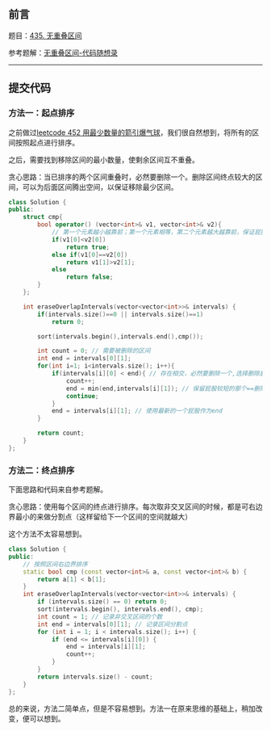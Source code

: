 ## 前言

题目：[435. 无重叠区间](https://leetcode-cn.com/problems/non-overlapping-intervals/)

参考题解：[无重叠区间-代码随想录](https://github.com/youngyangyang04/leetcode-master/blob/master/problems/0435.%E6%97%A0%E9%87%8D%E5%8F%A0%E5%8C%BA%E9%97%B4.md)

---

## 提交代码

### 方法一：起点排序

之前做过[leetcode 452 用最少数量的箭引爆气球](https://blog.csdn.net/sinat_38816924/article/details/120679824)，我们很自然想到，将所有的区间按照起点进行排序。

之后，需要找到移除区间的最小数量，使剩余区间互不重叠。

贪心思路：当已排序的两个区间重叠时，必然要删除一个。删除区间终点较大的区间，可以为后面区间腾出空间，以保证移除最少区间。

```c++
class Solution {
public:
    struct cmp{
        bool operator() (vector<int>& v1, vector<int>& v2){
            // 第一个元素越小越靠前；第一个元素相等，第二个元素越大越靠前，保证屁股越长，越容易被删除
            if(v1[0]<v2[0])
                return true;
            else if(v1[0]==v2[0])
                return v1[1]>v2[1];
            else
                return false;
        }
    };

    int eraseOverlapIntervals(vector<vector<int>>& intervals) {
        if(intervals.size()==0 || intervals.size()==1)
            return 0;

        sort(intervals.begin(),intervals.end(),cmp());

        int count = 0; // 需要被删除的区间
        int end = intervals[0][1];
        for(int i=1; i<intervals.size(); i++){
            if(intervals[i][0] < end){ // 存在相交，必然要删除一个,选择删除屁股比较长的那个
                count++;
                end = min(end,intervals[i][1]); // 保留屁股较短的那个==删除屁股较长的那个
                continue;
            }
            end = intervals[i][1]; // 使用最新的一个屁股作为end
        }

        return count;
    }
};
```

### 方法二：终点排序

下面思路和代码来自参考题解。

贪心思路：使用每个区间的终点进行排序。每次取非交叉区间的时候，都是可右边界最小的来做分割点（这样留给下一个区间的空间就越大）

这个方法不太容易想到。

```c++
class Solution {
public:
    // 按照区间右边界排序
    static bool cmp (const vector<int>& a, const vector<int>& b) {
        return a[1] < b[1];
    }
    int eraseOverlapIntervals(vector<vector<int>>& intervals) {
        if (intervals.size() == 0) return 0;
        sort(intervals.begin(), intervals.end(), cmp);
        int count = 1; // 记录非交叉区间的个数
        int end = intervals[0][1]; // 记录区间分割点
        for (int i = 1; i < intervals.size(); i++) {
            if (end <= intervals[i][0]) {
                end = intervals[i][1];
                count++;
            }
        }
        return intervals.size() - count;
    }
};

```

总的来说，方法二简单点，但是不容易想到。方法一在原来思维的基础上，稍加改变，便可以想到。